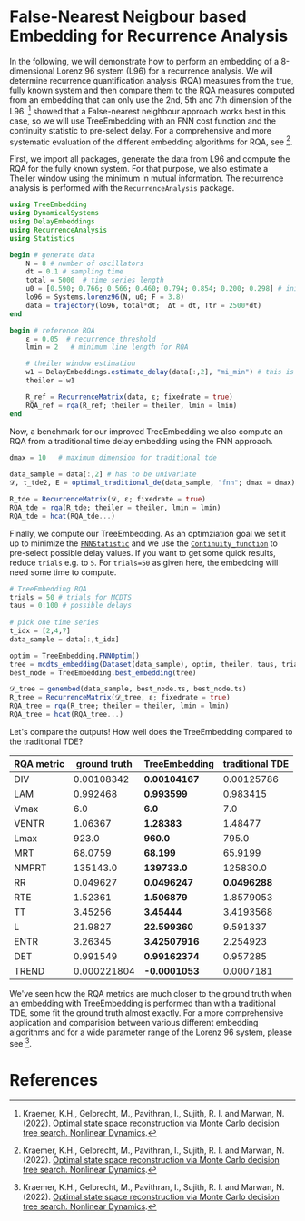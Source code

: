 # False-Nearest Neigbour based Embedding for Recurrence Analysis 

In the following, we will demonstrate how to perform an embedding of a 8-dimensional Lorenz 96 system (L96) for a recurrence analysis. We will determine recurrence quantification analysis (RQA) measures from the true, fully known system and then compare them to the RQA measures computed from an embedding that can only use the 2nd, 5th and 7th dimension of the L96. [^Kraemer2022] showed that a False-nearest neighbour approach works best in this case, so we will use TreeEmbedding with an FNN cost function and the continuity statistic to pre-select delay. For a comprehensive and more systematic evaluation of the different embedding algorithms for RQA, see [^Kraemer2022].

First, we import all packages, generate the data from L96 and compute the RQA for the fully known system. For that purpose, we also estimate a Theiler window using the minimum in mutual information. The recurrence analysis is performed with the `RecurrenceAnalysis` package.

```julia 
using TreeEmbedding
using DynamicalSystems
using DelayEmbeddings
using RecurrenceAnalysis
using Statistics

begin # generate data 
    N = 8 # number of oscillators
    dt = 0.1 # sampling time
    total = 5000  # time series length
    u0 = [0.590; 0.766; 0.566; 0.460; 0.794; 0.854; 0.200; 0.298] # initial conditions 
    lo96 = Systems.lorenz96(N, u0; F = 3.8)
    data = trajectory(lo96, total*dt;  Δt = dt, Ttr = 2500*dt)
end 

begin # reference RQA 
    ε = 0.05  # recurrence threshold
    lmin = 2   # minimum line length for RQA

    # theiler window estimation
    w1 = DelayEmbeddings.estimate_delay(data[:,2], "mi_min") # this is the time series we take as an example in the univariate case 
    theiler = w1 

    R_ref = RecurrenceMatrix(data, ε; fixedrate = true)
    RQA_ref = rqa(R_ref; theiler = theiler, lmin = lmin)
end 
```

Now, a benchmark for our improved TreeEmbedding we also compute an RQA from a traditional time delay embedding using the FNN approach.

```julia
dmax = 10   # maximum dimension for traditional tde
    
data_sample = data[:,2] # has to be univariate 
𝒟, τ_tde2, E = optimal_traditional_de(data_sample, "fnn"; dmax = dmax)

R_tde = RecurrenceMatrix(𝒟, ε; fixedrate = true)
RQA_tde = rqa(R_tde; theiler = theiler, lmin = lmin)
RQA_tde = hcat(RQA_tde...)
```

Finally, we compute our TreeEmbedding. As an optimziation goal we set it up to minimize the [`FNNStatistic`](@ref) and we use the [`Continuity_function`](@ref) to pre-select possible delay values. If you want to get some quick results, reduce `trials` e.g. to `5`. For `trials=50` as given here, the embedding will need some time to compute. 

```julia
# TreeEmbedding RQA
trials = 50 # trials for MCDTS
taus = 0:100 # possible delays
    
# pick one time series
t_idx = [2,4,7]
data_sample = data[:,t_idx]

optim = TreeEmbedding.FNNOptim()
tree = mcdts_embedding(Dataset(data_sample), optim, theiler, taus, trials; max_depth = 20)
best_node = TreeEmbedding.best_embedding(tree)

𝒟_tree = genembed(data_sample, best_node.τs, best_node.ts)
R_tree = RecurrenceMatrix(𝒟_tree, ε; fixedrate = true)
RQA_tree = rqa(R_tree; theiler = theiler, lmin = lmin)
RQA_tree = hcat(RQA_tree...)
```

Let's compare the outputs! How well does the TreeEmbedding compared to the traditional TDE? 

| RQA metric | ground truth | TreeEmbedding  | traditional TDE |
|------------|--------------|----------------|-----------------|
|     DIV    | 0.00108342   | **0.00104167** | 0.00125786      |
|     LAM    | 0.992468     | **0.993599**   | 0.983415        |
|    Vmax    | 6.0          | **6.0**        | 7.0             |
|    VENTR   | 1.06367      | **1.28383**    | 1.48477         |
|    Lmax    | 923.0        | **960.0**      | 795.0           |
|     MRT    | 68.0759      | **68.199**     | 65.9199         |
|    NMPRT   | 135143.0     | **139733.0**   | 125830.0        |
|     RR     | 0.049627     | **0.0496247**  | **0.0496288**   |
|     RTE    | 1.52361      | **1.506879**   | 1.8579053       |
|     TT     | 3.45256      | **3.45444**    | 3.4193568       |
|      L     | 21.9827      | **22.599360**  | 9.591337        |
|    ENTR    | 3.26345      | **3.42507916** | 2.254923        |
|     DET    | 0.991549     | **0.99162374** | 0.957285        |
|    TREND   | 0.000221804  | **-0.0001053** | 0.0007181       |

We've seen how the RQA metrics are much closer to the ground truth when an embedding with TreeEmbedding is performed than with a traditional TDE, some fit the ground truth almost exactly. For a more comprehensive application and comparision between various different embedding algorithms and for a wide parameter range of the Lorenz 96 system, please see [^Kraemer2022].
# References 

[^Kraemer2022]: Kraemer, K.H., Gelbrecht, M., Pavithran, I., Sujith, R. I. and Marwan, N. (2022). [Optimal state space reconstruction via Monte Carlo decision tree search. Nonlinear Dynamics](https://doi.org/10.1007/s11071-022-07280-2).

